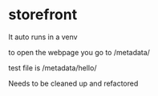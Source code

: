 # storefront

It auto runs in a venv

to open the webpage you go to /metadata/

test file is /metadata/hello/

Needs to be cleaned up and refactored
